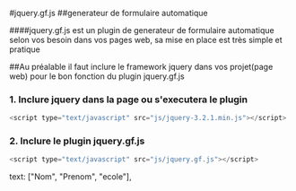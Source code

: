 #jquery.gf.js
##generateur de formulaire automatique

####jquery.gf.js est un plugin de generateur de formulaire automatique selon vos besoin dans vos pages web, sa mise en place est très simple et pratique

##Au préalable il faut inclure le framework jquery dans vos projet(page web) pour le bon fonction du plugin jquery.gf.js

### 1. Inclure jquery dans la page ou s'executera le plugin
```javascript
<script type="text/javascript" src="js/jquery-3.2.1.min.js"></script>
```
### 2. Inclure le plugin jquery.gf.js
```javascript
<script type="text/javascript" src="js/jquery.gf.js"></script>
```

text: ["Nom", "Prenom", "ecole"],
	


